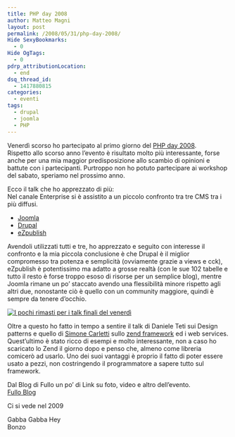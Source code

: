 ```yaml
---
title: PHP day 2008
author: Matteo Magni
layout: post
permalink: /2008/05/31/php-day-2008/
Hide SexyBookmarks:
  - 0
Hide OgTags:
  - 0
pdrp_attributionLocation:
  - end
dsq_thread_id:
  - 1417880815
categories:
  - eventi
tags:
  - drupal
  - joomla
  - PHP
---
```

Venerdì scorso ho partecipato al primo giorno del [PHP day 2008][1].  
Rispetto allo scorso anno l&#8217;evento è risultato molto più interessante, forse anche per una mia maggior predisposizione allo scambio di opinioni e battute con i partecipanti. Purtroppo non ho potuto partecipare ai workshop del sabato, speriamo nel prossimo anno.

Ecco il talk che ho apprezzato di più:  
Nel canale Enterprise si è assistito a un piccolo confronto tra tre CMS tra i più diffusi.

*   [Joomla][2]
*   [Drupal][3]
*   [eZpublish][4]

Avendoli utilizzati tutti e tre, ho apprezzato e seguito con interesse il confronto e la mia piccola conclusione è che Drupal è il miglior compromesso tra potenza e semplicità (ovviamente grazie a views e cck), eZpublish è potentissimo ma adatto a grosse realtà (con le sue 102 tabelle e tutto il resto è forse troppo esoso di risorse per un semplice blog), mentre Joomla rimane un po&#8217; staccato avendo una flessibilità minore rispetto agli altri due, nonostante ciò è quello con un community maggiore, quindi è sempre da tenere d&#8217;occhio. 

<a rel="shadowbox" href="http://farm3.static.flickr.com/2380/2531637547_c6d74e9f55.jpg?v=0"><img src="http://farm3.static.flickr.com/2380/2531637547_c6d74e9f55.jpg?v=0" alt="I pochi rimasti per i talk finali del venerdì" /></a>

Oltre a questo ho fatto in tempo a sentire il talk di Daniele Teti sui Design patterns e quello di [Simone Carletti][5] sullo [zend framework][6] ed i web services. Quest&#8217;ultimo è stato ricco di esempi e molto interessante, non a caso ho scaricato lo Zend il giorno dopo e penso che, almeno come libreria comicerò ad usarlo. Uno dei suoi vantaggi è proprio il fatto di poter essere usato a pezzi, non costringendo il programmatore a sapere tutto sul framework. 

Dal Blog di Fullo un po&#8217; di Link su foto, video e altro dell&#8217;evento.  
[Fullo Blog][7]

Ci si vede nel 2009

Gabba Gabba Hey  
Bonzo

<div class='kindleWidget kindleLight' >
  
</div>



 [1]: http://www.phpday.it/site/
 [2]: http://joomla.org
 [3]: http://drupal.org
 [4]: http://ez.no
 [5]: http://www.simonecarletti.com/blog/
 [6]: http://framework.zend.com/
 [7]: http://www.fullo.net/blog/archives/2008/05/29/phpday-2008-un-bellevento-a-meta/